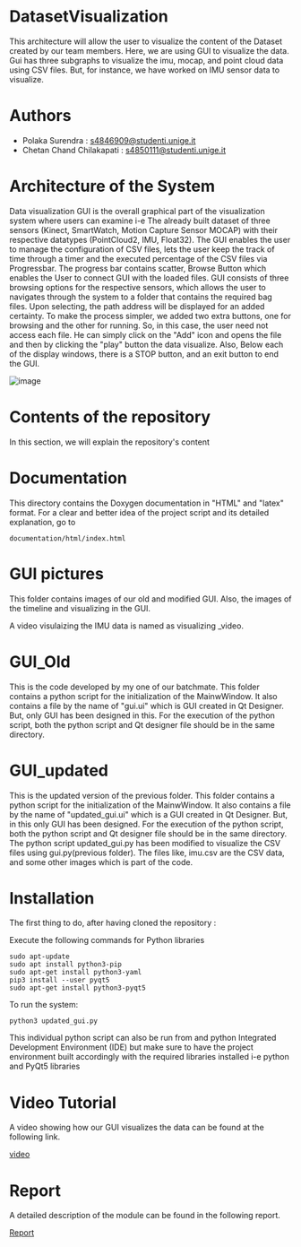 # DatasetVisualization
This architecture will allow the user to visualize the content of the Dataset created by our team members.
Here, we are using GUI to visualize the data. Gui has three subgraphs to visualize the imu, mocap, and point cloud data using CSV files.
But, for instance, we have worked on IMU sensor data to visualize.

# Authors 
* Polaka Surendra : s4846909@studenti.unige.it
* Chetan Chand Chilakapati   : s4850111@studenti.unige.it

# Architecture of the System

Data visualization GUI is the overall graphical part of the visualization system where users can examine i-e The already built dataset of three sensors (Kinect, SmartWatch, Motion Capture Sensor MOCAP) with their respective datatypes (PointCloud2, IMU, Float32). The GUI enables the user to manage the configuration of CSV files, lets the user keep the track of time through a timer and the executed percentage of the CSV files via Progressbar. The progress bar contains scatter, Browse Button which enables the User to connect GUI with the loaded files.  GUI consists of three browsing options for the respective sensors, which allows the user to navigates through the system to a folder that contains the required bag files. Upon selecting, the path address will be displayed for an added certainty. To make the process simpler, we added two extra buttons, one for browsing and the other for running. So, in this case, the user need not access each file. He can simply click on the "Add" icon and opens the file and then by clicking the "play" button the data visualize. Also, Below each of the display windows, there is a STOP button, and an exit button to end the GUI.


![image](https://user-images.githubusercontent.com/62186578/125333672-ceb53800-e34a-11eb-9af9-1827498895db.png)

# Contents of the repository
In this section, we will explain the repository's content

# Documentation

This directory contains the Doxygen documentation in "HTML" and "latex" format. For a clear and better idea of the project script and its detailed explanation, go to
```
documentation/html/index.html

```
# GUI pictures
This folder contains images of our old and modified GUI. Also, the images of the timeline and visualizing in the GUI.

A video visulaizing the IMU data is named as visualizing _video.

# GUI_Old
This is the code developed by my one of our batchmate. This folder contains a python script for the initialization of the MainwWindow. It also contains a file by the name of "gui.ui" which is GUI created in Qt Designer. But, only GUI has been designed in this. For the execution of the python script, both the python script and Qt designer file should be in the same directory. 

# GUI_updated
This is the updated version of the previous folder. This folder contains a python script for the initialization of the MainwWindow. It also contains a file by the name of "updated_gui.ui" which is a GUI created in Qt Designer. But, in this only GUI has been designed. For the execution of the python script, both the python script and Qt designer file should be in the same directory. The python script updated_gui.py has been modified to visualize the CSV files using gui.py(previous folder). The files like, imu.csv are the CSV data, and some other images which is part of the code.

# Installation


The first thing to do, after having cloned the repository :

Execute the following commands for Python libraries

```
sudo apt-update
sudo apt install python3-pip
sudo apt-get install python3-yaml	
pip3 install --user pyqt5
sudo apt-get install python3-pyqt5
```

To run the system:

```
python3 updated_gui.py
```
This individual python script can also be run from and python Integrated Development Environment (IDE) but make sure to have the project environment built accordingly with the required libraries installed i-e python and PyQt5 libraries

# Video Tutorial

A video showing how our GUI visualizes the data can be found at the following link.

[video](https://youtu.be/F6CuMiw_hu8)



# Report

A detailed description of the module can be found in the following report.

[Report](https://drive.google.com/file/d/1XSNjg128aYPiz81XUICh7qGQA5AVhxK2/view?usp=sharing)

